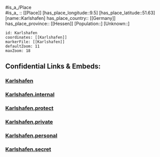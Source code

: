 ﻿---
location: [51.63,9.5] 
mapzoom: [7,12] 
mapmarker: city 
type: City
tags:
- geo/City


SpocWebEntityId: 31315
isDeleted: false
confidential: public

---
#is_a_/Place  
#is_a_ :: [[Place]] 
[has_place_longitude::9.5] 
[has_place_latitude::51.63] 
[name::Karlshafen] 
has_place_country:: [[Germany]]  
has_place_province:: [[Hessen]] 
[Population::] 
[Unknown::] 


```leaflet
id: Karlshafen
coordinates: [[Karlshafen]] 
markerFile: [[Karlshafen]] 
defaultZoom: 11 
maxZoom: 18
```


## Confidential Links & Embeds: 

### [Karlshafen](/_public/Earth/Continent/Europe/Europe~Central/Germany/Germany~West/Niedersachsen/counties~Niedersachsen/Northeim/cities~Northeim/Bodenfelde/boroughs~Bodenfelde/Karlshafen.md) 

### [Karlshafen.internal](/_internal/Earth/Continent/Europe/Europe~Central/Germany/Germany~West/Niedersachsen/counties~Niedersachsen/Northeim/cities~Northeim/Bodenfelde/boroughs~Bodenfelde/Karlshafen.internal.md) 

### [Karlshafen.protect](/_protect/Earth/Continent/Europe/Europe~Central/Germany/Germany~West/Niedersachsen/counties~Niedersachsen/Northeim/cities~Northeim/Bodenfelde/boroughs~Bodenfelde/Karlshafen.protect.md) 

### [Karlshafen.private](/_private/Earth/Continent/Europe/Europe~Central/Germany/Germany~West/Niedersachsen/counties~Niedersachsen/Northeim/cities~Northeim/Bodenfelde/boroughs~Bodenfelde/Karlshafen.private.md) 

### [Karlshafen.personal](/_personal/Earth/Continent/Europe/Europe~Central/Germany/Germany~West/Niedersachsen/counties~Niedersachsen/Northeim/cities~Northeim/Bodenfelde/boroughs~Bodenfelde/Karlshafen.personal.md) 

### [Karlshafen.secret](/_secret/Earth/Continent/Europe/Europe~Central/Germany/Germany~West/Niedersachsen/counties~Niedersachsen/Northeim/cities~Northeim/Bodenfelde/boroughs~Bodenfelde/Karlshafen.secret.md) 
